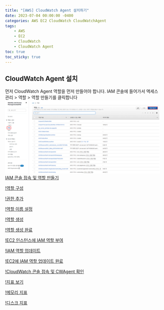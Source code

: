 ```yaml
---
title: "[AWS] CloudWatch Agent 설치하기"
date: 2023-07-04 00:00:00 -0400
categories: AWS EC2 CloudWatch CloudWatchAgent
tags:
    - AWS
    - EC2
    - CloudWatch
    - CloudWatch Agent
toc: true
toc_sticky: true
---
```


## CloudWatch Agent 설치

먼저 CloudWatch Agent 역할을 먼저 만들어야 합니다.
IAM 콘솔에 들어가서 액세스 관리 > 역할 > 역할 만들기를 클릭합니다
![IAM 콘솔 접속 및 역할 만들기](/assets/2023-07-04-CloudWatch_Agent/2023-07-04-10-33-37.png)
[IAM 콘솔 접속 및 역할 만들기](/assets/2023-07-04-CloudWatch_Agent/2023-07-04-10-33-37.png)

[!역할 구성](/assets/2023-07-04-CloudWatch_Agent/2023-07-04-10-33-55.png)

[!권한 추가](/assets/2023-07-04-CloudWatch_Agent/2023-07-04-10-34-53.png)

[!역할 이름 설정](/assets/2023-07-04-CloudWatch_Agent/2023-07-04-10-35-42.png)

[!역할 생성](/assets/2023-07-04-CloudWatch_Agent/2023-07-04-10-35-54.png)

[!역할 생성 완료](/assets/2023-07-04-CloudWatch_Agent/2023-07-04-10-39-07.png)

[!EC2 인스턴스에 IAM 역할 부여](/assets/2023-07-04-CloudWatch_Agent/2023-07-04-10-39-58.png)

[!IAM 역할 업데이트](/assets/2023-07-04-CloudWatch_Agent/2023-07-04-10-40-17.png)

[!EC2에 IAM 역할 업데이트 완료](/assets/2023-07-04-CloudWatch_Agent/2023-07-04-10-40-30.png)

[!CloudWatch 콘솔 접속 및 CWAgent 확인](/assets/2023-07-04-CloudWatch_Agent/2023-07-04-11-00-24.png)

[!지표 보기](/assets/2023-07-04-CloudWatch_Agent/2023-07-04-11-01-20.png)

[!메모리 지표](/assets/2023-07-04-CloudWatch_Agent/2023-07-04-11-02-16.png)

[!디스크 지표](/assets/2023-07-04-CloudWatch_Agent/2023-07-04-11-02-50.png)